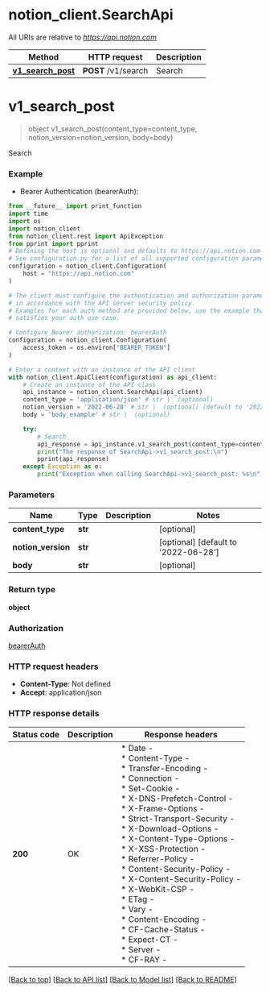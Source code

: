 # notion_client.SearchApi

All URIs are relative to *https://api.notion.com*

Method | HTTP request | Description
------------- | ------------- | -------------
[**v1_search_post**](SearchApi.md#v1_search_post) | **POST** /v1/search | Search


# **v1_search_post**
> object v1_search_post(content_type=content_type, notion_version=notion_version, body=body)

Search

### Example

* Bearer Authentication (bearerAuth):
```python
from __future__ import print_function
import time
import os
import notion_client
from notion_client.rest import ApiException
from pprint import pprint
# Defining the host is optional and defaults to https://api.notion.com
# See configuration.py for a list of all supported configuration parameters.
configuration = notion_client.Configuration(
    host = "https://api.notion.com"
)

# The client must configure the authentication and authorization parameters
# in accordance with the API server security policy.
# Examples for each auth method are provided below, use the example that
# satisfies your auth use case.

# Configure Bearer authorization: bearerAuth
configuration = notion_client.Configuration(
    access_token = os.environ["BEARER_TOKEN"]
)

# Enter a context with an instance of the API client
with notion_client.ApiClient(configuration) as api_client:
    # Create an instance of the API class
    api_instance = notion_client.SearchApi(api_client)
    content_type = 'application/json' # str |  (optional)
    notion_version = '2022-06-28' # str |  (optional) (default to '2022-06-28')
    body = 'body_example' # str |  (optional)

    try:
        # Search
        api_response = api_instance.v1_search_post(content_type=content_type, notion_version=notion_version, body=body)
        print("The response of SearchApi->v1_search_post:\n")
        pprint(api_response)
    except Exception as e:
        print("Exception when calling SearchApi->v1_search_post: %s\n" % e)
```

### Parameters

Name | Type | Description  | Notes
------------- | ------------- | ------------- | -------------
 **content_type** | **str**|  | [optional]
 **notion_version** | **str**|  | [optional] [default to &#39;2022-06-28&#39;]
 **body** | **str**|  | [optional]

### Return type

**object**

### Authorization

[bearerAuth](../README.md#bearerAuth)

### HTTP request headers

 - **Content-Type**: Not defined
 - **Accept**: application/json

### HTTP response details
| Status code | Description | Response headers |
|-------------|-------------|------------------|
**200** | OK |  * Date -  <br>  * Content-Type -  <br>  * Transfer-Encoding -  <br>  * Connection -  <br>  * Set-Cookie -  <br>  * X-DNS-Prefetch-Control -  <br>  * X-Frame-Options -  <br>  * Strict-Transport-Security -  <br>  * X-Download-Options -  <br>  * X-Content-Type-Options -  <br>  * X-XSS-Protection -  <br>  * Referrer-Policy -  <br>  * Content-Security-Policy -  <br>  * X-Content-Security-Policy -  <br>  * X-WebKit-CSP -  <br>  * ETag -  <br>  * Vary -  <br>  * Content-Encoding -  <br>  * CF-Cache-Status -  <br>  * Expect-CT -  <br>  * Server -  <br>  * CF-RAY -  <br>  |

[[Back to top]](#) [[Back to API list]](../README.md#documentation-for-api-endpoints) [[Back to Model list]](../README.md#documentation-for-models) [[Back to README]](../README.md)
